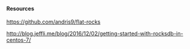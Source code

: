 #### Resources

https://github.com/andris9/flat-rocks

http://blog.jeffli.me/blog/2016/12/02/getting-started-with-rocksdb-in-centos-7/


